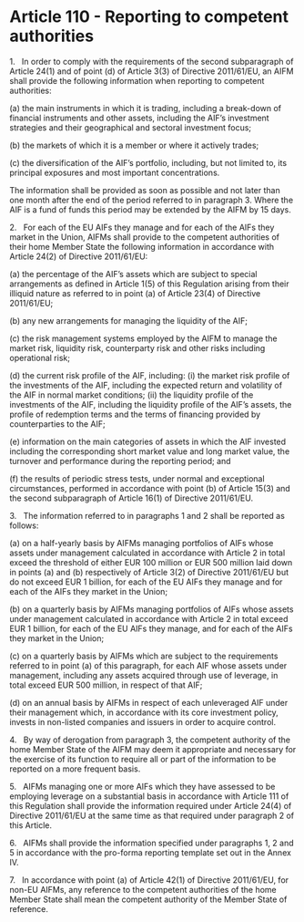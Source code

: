 # Article 110 - Reporting to competent authorities


1.   In order to comply with the requirements of the second subparagraph of Article 24(1) and of point (d) of Article 3(3) of Directive 2011/61/EU, an AIFM shall provide the following information when reporting to competent authorities:

(a) the main instruments in which it is trading, including a break-down of financial instruments and other assets, including the AIF’s investment strategies and their geographical and sectoral investment focus;

(b) the markets of which it is a member or where it actively trades;

(c) the diversification of the AIF’s portfolio, including, but not limited to, its principal exposures and most important concentrations.

The information shall be provided as soon as possible and not later than one month after the end of the period referred to in paragraph 3. Where the AIF is a fund of funds this period may be extended by the AIFM by 15 days.

2.   For each of the EU AIFs they manage and for each of the AIFs they market in the Union, AIFMs shall provide to the competent authorities of their home Member State the following information in accordance with Article 24(2) of Directive 2011/61/EU:

(a) the percentage of the AIF’s assets which are subject to special arrangements as defined in Article 1(5) of this Regulation arising from their illiquid nature as referred to in point (a) of Article 23(4) of Directive 2011/61/EU;

(b) any new arrangements for managing the liquidity of the AIF;

(c) the risk management systems employed by the AIFM to manage the market risk, liquidity risk, counterparty risk and other risks including operational risk;

(d) the current risk profile of the AIF, including: (i) the market risk profile of the investments of the AIF, including the expected return and volatility of the AIF in normal market conditions; (ii) the liquidity profile of the investments of the AIF, including the liquidity profile of the AIF’s assets, the profile of redemption terms and the terms of financing provided by counterparties to the AIF;

(e) information on the main categories of assets in which the AIF invested including the corresponding short market value and long market value, the turnover and performance during the reporting period; and

(f) the results of periodic stress tests, under normal and exceptional circumstances, performed in accordance with point (b) of Article 15(3) and the second subparagraph of Article 16(1) of Directive 2011/61/EU.

3.   The information referred to in paragraphs 1 and 2 shall be reported as follows:

(a) on a half-yearly basis by AIFMs managing portfolios of AIFs whose assets under management calculated in accordance with Article 2 in total exceed the threshold of either EUR 100 million or EUR 500 million laid down in points (a) and (b) respectively of Article 3(2) of Directive 2011/61/EU but do not exceed EUR 1 billion, for each of the EU AIFs they manage and for each of the AIFs they market in the Union;

(b) on a quarterly basis by AIFMs managing portfolios of AIFs whose assets under management calculated in accordance with Article 2 in total exceed EUR 1 billion, for each of the EU AIFs they manage, and for each of the AIFs they market in the Union;

(c) on a quarterly basis by AIFMs which are subject to the requirements referred to in point (a) of this paragraph, for each AIF whose assets under management, including any assets acquired through use of leverage, in total exceed EUR 500 million, in respect of that AIF;

(d) on an annual basis by AIFMs in respect of each unleveraged AIF under their management which, in accordance with its core investment policy, invests in non-listed companies and issuers in order to acquire control.

4.   By way of derogation from paragraph 3, the competent authority of the home Member State of the AIFM may deem it appropriate and necessary for the exercise of its function to require all or part of the information to be reported on a more frequent basis.

5.   AIFMs managing one or more AIFs which they have assessed to be employing leverage on a substantial basis in accordance with Article 111 of this Regulation shall provide the information required under Article 24(4) of Directive 2011/61/EU at the same time as that required under paragraph 2 of this Article.

6.   AIFMs shall provide the information specified under paragraphs 1, 2 and 5 in accordance with the pro-forma reporting template set out in the Annex IV.

7.   In accordance with point (a) of Article 42(1) of Directive 2011/61/EU, for non-EU AIFMs, any reference to the competent authorities of the home Member State shall mean the competent authority of the Member State of reference.
